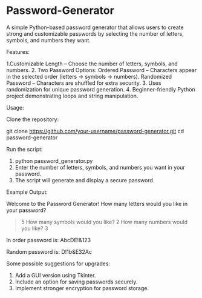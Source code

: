 # Password-Generator
A simple Python-based password generator that allows users to create strong and customizable passwords by selecting the number of letters, symbols, and numbers they want.

Features:

  1.Customizable Length – Choose the number of letters, symbols, and numbers.
  2. Two Password Options:
     Ordered Password – Characters appear in the selected order (letters → symbols → numbers).
     Randomized Password – Characters are shuffled for extra security.
  3. Uses randomization for unique password generation.
  4. Beginner-friendly Python project demonstrating loops and string manipulation.

Usage:

Clone the repository:

git clone https://github.com/your-username/password-generator.git
cd password-generator

Run the script:

  1. python password_generator.py
  2. Enter the number of letters, symbols, and numbers you want in your password.
  3. The script will generate and display a secure password.

Example Output:


  Welcome to the Password Generator!
  How many letters would you like in your password?
  > 5
  How many symbols would you like?
  > 2
  How many numbers would you like?
  > 3

  In order password is:
  AbcDE!&123

  Random password is:
  D!1b&E32Ac
  
  Some possible suggestions for upgrades:

1. Add a GUI version using Tkinter.
2. Include an option for saving passwords securely.
3. Implement stronger encryption for password storage.
